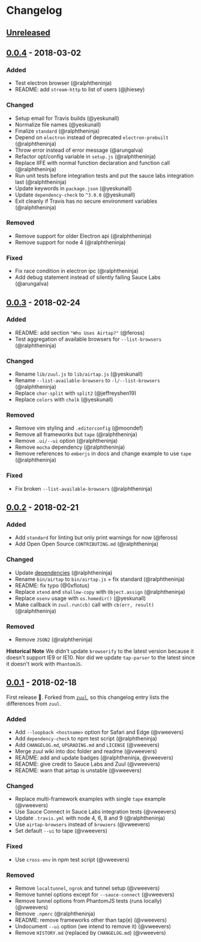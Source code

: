 # Changelog

## [Unreleased]

## [0.0.4] - 2018-03-02

### Added
* Test electron browser (@ralphtheninja)
* README: add `stream-http` to list of users (@jhiesey)

### Changed
* Setup email for Travis builds (@yeskunall)
* Normalize file names (@yeskunall)
* Finalize `standard` (@ralphtheninja)
* Depend on `electron` instead of deprecated `electron-prebuilt` (@ralphtheninja)
* Throw error instead of error message (@arungalva)
* Refactor opt/config variable in `setup.js` (@ralphtheninja)
* Replace IIFE with normal function declaration and function call (@ralphtheninja)
* Run unit tests before integration tests and put the sauce labs integration last (@ralphtheninja)
* Update keywords in `package.json` (@yeskunall)
* Update `dependency-check` to `^3.0.0` (@yeskunall)
* Exit cleanly if Travis has no secure environment variables (@ralphtheninja)

### Removed
* Remove support for older Electron api (@ralphtheninja)
* Remove support for node 4 (@ralphtheninja)

### Fixed
* Fix race condition in electron ipc (@ralphtheninja)
* Add debug statement instead of silently failing Sauce Labs (@arungalva)

## [0.0.3] - 2018-02-24

### Added
* README: add section `"Who Uses Airtap?"` (@feross)
* Test aggregation of available browsers for `--list-browsers` (@ralphtheninja)

### Changed
* Rename `lib/zuul.js` to `lib/airtap.js` (@yeskunall)
* Rename `--list-available-browsers` to `-l/--list-browsers` (@ralphtheninja)
* Replace `char-split` with `split2` (@jeffreyshen19)
* Replace `colors` with `chalk` (@yeskunall)

### Removed
* Remove vim styling and `.editorconfig` (@moondef)
* Remove all frameworks but `tape` (@ralphtheninja)
* Remove `.ui/--ui` option (@ralphtheninja)
* Remove `mocha` dependency (@ralphtheninja)
* Remove references to `emberjs` in docs and change example to use `tape` (@ralphtheninja)

### Fixed
* Fix broken `--list-available-browsers` (@ralphtheninja)

## [0.0.2] - 2018-02-21

### Added
* Add `standard` for linting but only print warnings for now (@feross)
* Add Open Open Source `CONTRIBUTING.md` (@ralphtheninja)

### Changed
* Update [dependencies](https://github.com/airtap/airtap/pull/41) (@ralphtheninja)
* Rename `bin/airtap` to `bin/airtap.js` + fix standard (@ralphtheninja)
* README: fix typo (@0xflotus)
* Replace `xtend` and `shallow-copy` with `Object.assign` (@ralphtheninja)
* Replace `osenv` usage with `os.homedir()` (@yeskunall)
* Make callback in `zuul.run(cb)` call with `cb(err, result)` (@ralphtheninja)

### Removed
* Remove `JSON2` (@ralphtheninja)

**Historical Note** We didn't update `browserify` to the latest version because it doesn't support IE9 or IE10. Nor did we update `tap-parser` to the latest since it doesn't work with `PhantomJS`.

## [0.0.1] - 2018-02-18

First release :seedling:. Forked from [`zuul`](https://github.com/defunctzombie/zuul), so this changelog entry lists the differences from `zuul`.

### Added
* Add `--loopback <hostname>` option for Safari and Edge (@vweevers)
* Add `dependency-check` to npm test script (@ralphtheninja)
* Add `CHANGELOG.md`, `UPGRADING.md` and `LICENSE` (@vweevers)
* Merge zuul wiki into doc folder and readme (@vweevers)
* README: add and update badges (@ralphtheninja, @vweevers)
* README: give credit to Sauce Labs and Zuul (@vweevers)
* README: warn that airtap is unstable (@vweevers)

### Changed
* Replace multi-framework examples with single `tape` example (@vweevers)
* Use Sauce Connect in Sauce Labs integration tests (@vweevers)
* Update `.travis.yml` with node 4, 6, 8 and 9 (@ralphtheninja)
* Use `airtap-browsers` instead of `browzers` (@vweevers)
* Set default `--ui` to tape (@vweevers)

### Fixed
* Use `cross-env` in npm test script (@vweevers)

### Removed
* Remove `localtunnel`, `ngrok` and tunnel setup (@vweevers)
* Remove tunnel options except for `--sauce-connect` (@vweevers)
* Remove tunnel options from PhantomJS tests (runs locally) (@vweevers)
* Remove `.npmrc` (@ralphtheninja)
* README: remove frameworks other than tap(e) (@vweevers)
* Undocument `--ui` option (we intend to remove it) (@vweevers)
* Remove `HISTORY.md` (replaced by `CHANGELOG.md`) (@vweevers)

[Unreleased]: https://github.com/airtap/airtap/compare/v0.0.4...HEAD
[0.0.4]: https://github.com/airtap/airtap/compare/v0.0.3...v0.0.4
[0.0.3]: https://github.com/airtap/airtap/compare/v0.0.2...v0.0.3
[0.0.2]: https://github.com/airtap/airtap/compare/v0.0.1...v0.0.2
[0.0.1]: https://github.com/airtap/airtap/compare/v0.0.0...v0.0.1
